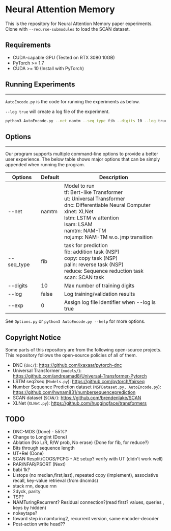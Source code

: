 # Neural Attention Memory

This is the repository for Neural Attention Memory paper experiments.
Clone with `--recurse-submodules` to load the SCAN dataset.

## Requirements
- CUDA-capable GPU (Tested on RTX 3080 10GB)
- PyTorch >= 1.7
- CUDA >= 10 (Install with PyTorch)

## Running Experiments

-----

`AutoEncode.py` is the code for running the experiments as below.  

`--log true` will create a log file of the experiment.

```bash
python3 AutoEncode.py --net namtm --seq_type fib --digits 10 --log true
```

## Options

-----

Our program supports multiple command-line options to provide a better user experience. The below table shows major options that can be simply appended when running the program.

| Options      | Default | Description                                                  |
| ------------ | ------- | ------------------------------------------------------------ |
| --net        | namtm      | Model to run <br>tf: Bert-like Transformer <br>ut: Universal Transformer <br>dnc: Differentiable Neural Computer<br>xlnet: XLNet<br>lstm: LSTM w attention <br>lsam: LSAM <br>namtm: NAM-TM <br>nojump: NAM-TM w.o. jmp transition |
| --seq_type   | fib     | task for prediction <br>fib: addition task (NSP)<br>copy: copy task (NSP)<br>palin: reverse task (NSP)<br>reduce: Sequence reduction task<br>scan: SCAN task |
| --digits     | 10      | Max number of training digits  | 
| --log        | false   | Log training/validation results                              |
| --exp        | 0       | Assign log file identifier when --log is true                |

See `Options.py` or `python3 AutoEncode.py --help` for more options.

## Copyright Notice
Some parts of this repository are from the following open-source projects.  
This repository follows the open-source policies of all of them.  
- DNC (`dnc/`): https://github.com/ixaxaar/pytorch-dnc
- Universal Transformer (`models/`): https://github.com/andreamad8/Universal-Transformer-Pytorch
- LSTM seq2seq (`Models.py`): https://github.com/pytorch/fairseq
- Number Sequence Prediction dataset (`NSPDataset.py, AutoEncode.py`): https://github.com/hwnam831/numbersequenceprediction
- SCAN dataset (`SCAN/`): https://github.com/brendenlake/SCAN
- XLNet (`XLNet.py`): https://github.com/huggingface/transformers

## TODO
- DNC-MDS (Done) - 55%?
- Change to Longint (Done)
- Ablation (No L/R, R/W prob, No erase) (Done for fib, for reduce?)
- Bits through sequence length
- UT+Rel (Done)
- SCAN Resplit/COGS/PCFG - AE setup? verify with UT (didn't work well)
- RAR/NFAR/PSORT (Next)
- babi 1k?
- Listops (no median,first,last), repeated copy (implement), associative recall, key-value retrieval (from dncmds)
- stack rnn, deque rnn
- 2dyck, parity
- TSP?
- NAMTuringRecurrent? Residual connection?(read first? values, queries , keys by hidden)
- nokeytape?
- foward step in namturing2, recurrent version, same encoder-decoder
- Post-action write head??

